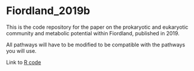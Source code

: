# Fiordland_2019b
This is the code repository for the paper on the prokaryotic and eukaryotic community and metabolic potential within Fiordland, published in 2019.

All pathways will have to be modified to be compatible with the pathways you will use.

Link to [R code](Figure_R_code.Rmd)
